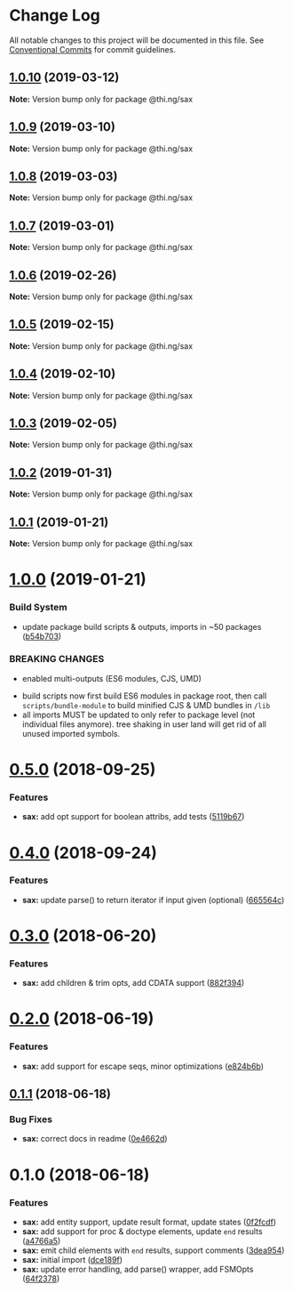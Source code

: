 # Change Log

All notable changes to this project will be documented in this file.
See [Conventional Commits](https://conventionalcommits.org) for commit guidelines.

## [1.0.10](https://github.com/thi-ng/umbrella/compare/@thi.ng/sax@1.0.9...@thi.ng/sax@1.0.10) (2019-03-12)

**Note:** Version bump only for package @thi.ng/sax





## [1.0.9](https://github.com/thi-ng/umbrella/compare/@thi.ng/sax@1.0.8...@thi.ng/sax@1.0.9) (2019-03-10)

**Note:** Version bump only for package @thi.ng/sax





## [1.0.8](https://github.com/thi-ng/umbrella/compare/@thi.ng/sax@1.0.7...@thi.ng/sax@1.0.8) (2019-03-03)

**Note:** Version bump only for package @thi.ng/sax





## [1.0.7](https://github.com/thi-ng/umbrella/compare/@thi.ng/sax@1.0.6...@thi.ng/sax@1.0.7) (2019-03-01)

**Note:** Version bump only for package @thi.ng/sax





## [1.0.6](https://github.com/thi-ng/umbrella/compare/@thi.ng/sax@1.0.5...@thi.ng/sax@1.0.6) (2019-02-26)

**Note:** Version bump only for package @thi.ng/sax





## [1.0.5](https://github.com/thi-ng/umbrella/compare/@thi.ng/sax@1.0.4...@thi.ng/sax@1.0.5) (2019-02-15)

**Note:** Version bump only for package @thi.ng/sax





## [1.0.4](https://github.com/thi-ng/umbrella/compare/@thi.ng/sax@1.0.3...@thi.ng/sax@1.0.4) (2019-02-10)

**Note:** Version bump only for package @thi.ng/sax





## [1.0.3](https://github.com/thi-ng/umbrella/compare/@thi.ng/sax@1.0.2...@thi.ng/sax@1.0.3) (2019-02-05)

**Note:** Version bump only for package @thi.ng/sax





## [1.0.2](https://github.com/thi-ng/umbrella/compare/@thi.ng/sax@1.0.1...@thi.ng/sax@1.0.2) (2019-01-31)

**Note:** Version bump only for package @thi.ng/sax





## [1.0.1](https://github.com/thi-ng/umbrella/compare/@thi.ng/sax@1.0.0...@thi.ng/sax@1.0.1) (2019-01-21)

**Note:** Version bump only for package @thi.ng/sax





# [1.0.0](https://github.com/thi-ng/umbrella/compare/@thi.ng/sax@0.5.13...@thi.ng/sax@1.0.0) (2019-01-21)


### Build System

* update package build scripts & outputs, imports in ~50 packages ([b54b703](https://github.com/thi-ng/umbrella/commit/b54b703))


### BREAKING CHANGES

* enabled multi-outputs (ES6 modules, CJS, UMD)

- build scripts now first build ES6 modules in package root, then call
  `scripts/bundle-module` to build minified CJS & UMD bundles in `/lib`
- all imports MUST be updated to only refer to package level
  (not individual files anymore). tree shaking in user land will get rid of
  all unused imported symbols.


<a name="0.5.0"></a>
# [0.5.0](https://github.com/thi-ng/umbrella/compare/@thi.ng/sax@0.4.1...@thi.ng/sax@0.5.0) (2018-09-25)


### Features

* **sax:** add opt support for boolean attribs, add tests ([5119b67](https://github.com/thi-ng/umbrella/commit/5119b67))


<a name="0.4.0"></a>
# [0.4.0](https://github.com/thi-ng/umbrella/compare/@thi.ng/sax@0.3.21...@thi.ng/sax@0.4.0) (2018-09-24)


### Features

* **sax:** update parse() to return iterator if input given (optional) ([665564c](https://github.com/thi-ng/umbrella/commit/665564c))



<a name="0.3.0"></a>
# [0.3.0](https://github.com/thi-ng/umbrella/compare/@thi.ng/sax@0.2.0...@thi.ng/sax@0.3.0) (2018-06-20)


### Features

* **sax:** add children & trim opts, add CDATA support ([882f394](https://github.com/thi-ng/umbrella/commit/882f394))




<a name="0.2.0"></a>
# [0.2.0](https://github.com/thi-ng/umbrella/compare/@thi.ng/sax@0.1.1...@thi.ng/sax@0.2.0) (2018-06-19)


### Features

* **sax:** add support for escape seqs, minor optimizations ([e824b6b](https://github.com/thi-ng/umbrella/commit/e824b6b))




<a name="0.1.1"></a>
## [0.1.1](https://github.com/thi-ng/umbrella/compare/@thi.ng/sax@0.1.0...@thi.ng/sax@0.1.1) (2018-06-18)


### Bug Fixes

* **sax:** correct docs in readme ([0e4662d](https://github.com/thi-ng/umbrella/commit/0e4662d))




<a name="0.1.0"></a>
# 0.1.0 (2018-06-18)


### Features

* **sax:** add entity support, update result format, update states ([0f2fcdf](https://github.com/thi-ng/umbrella/commit/0f2fcdf))
* **sax:** add support for proc & doctype elements, update `end` results ([a4766a5](https://github.com/thi-ng/umbrella/commit/a4766a5))
* **sax:** emit child elements with `end` results, support comments ([3dea954](https://github.com/thi-ng/umbrella/commit/3dea954))
* **sax:** initial import ([dce189f](https://github.com/thi-ng/umbrella/commit/dce189f))
* **sax:** update error handling, add parse() wrapper, add FSMOpts ([64f2378](https://github.com/thi-ng/umbrella/commit/64f2378))
